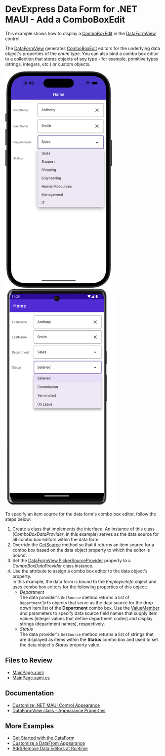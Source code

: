# DevExpress Data Form for .NET MAUI - Add a ComboBoxEdit

This example shows how to display a [ComboBoxEdit](https://docs.devexpress.com/Maui/DevExpress.Maui.Editors.ComboBoxEdit) in the [DataFormView](https://docs.devexpress.com/Maui/DevExpress.Maui.DataForm.DataFormView) control.

The [DataFormView](https://docs.devexpress.com/Maui/DevExpress.Maui.DataForm.DataFormView) generates [ComboBoxEdit](https://docs.devexpress.com/Maui/DevExpress.Maui.Editors.ComboBoxEdit) editors for the underlying data object's properties of the *enum* type. You can also bind a combo box editor to a collection that stores objects of any type - for example, primitive types (strings, integers, etc.) or custom objects. 

<img src="../../Images/data-form-combobox-iphone.png" alt="DevExpress Data Form for iOS" height="700"/> <img src="../../Images/data-form-combobox-android.png" alt="DevExpress Data Form for Android" height="700"/>


To specify an item source for the data form's combo box editor, follow the steps below:

1. Create a class that implements the [](https://docs.devexpress.com/Maui/DevExpress.Maui.DataForm.IPickerSourceProvider) interface. An instance of this class (*ComboBoxDataProvider*, in this example) serves as the data source for all combo box editors within the data form. 
2. Override the [GetSource](https://docs.devexpress.com/Maui/DevExpress.Maui.DataForm.IPickerSourceProvider.GetSource(System.String)) method so that it returns an item source for a combo box based on the data object property to which the editor is bound.
3. Set the [DataFormView.PickerSourceProvider](https://docs.devexpress.com/Maui/DevExpress.Maui.DataForm.DataFormView.PickerSourceProvider) property to a *ComboBoxDataProvider* class instance.
4. Use the [](https://docs.devexpress.com/Maui/DevExpress.Maui.DataForm.DataFormComboBoxEditorAttribute) attribute to assign a combo box editor to the data object's property.   
In this example, the data form is bound to the *EmployeeInfo* object and uses combo box editors for the following properties of this object:
    - *Department*  
    The data provider's `GetSource` method returns a list of `DepartmentInfo` objects that serve as the data source for the drop-down item list of the **Department** combo box. Use the [ValueMember](https://docs.devexpress.com/Maui/DevExpress.Maui.DataForm.DataFormComboBoxEditorAttribute.ValueMember) and [](https://docs.devexpress.com/Maui/DevExpress.Maui.DataForm.DataFormComboBoxEditorAttribute.DisplayMember) parameters to specify data source field names that supply item values (integer values that define department codes) and display strings (department names), respectively.
    - *Status*  
    The data provider's `GetSource` method returns a list of strings that are displayed as items within the **Status** combo box and used to set the data object's *Status* property value.

## Files to Review

* [MainPage.xaml](MainPage.xaml)
* [MainPage.xaml.cs](MainPage.xaml.cs)

## Documentation

* [Customize .NET MAUI Control Appearance](https://docs.devexpress.com/MAUI/404147/customize-appearance)
* [DataFormView class - Appearance Properties](https://docs.devexpress.com/MAUI/DevExpress.Maui.DataForm.DataFormView)

## More Examples

* [Get Started with the DataForm](../DataFormGetStarted)
* [Customize a DataFrom Appearance](../CustomAppearance)
* [Add/Remove Data Editors at Runtime](../AddingDataEditorsAtRuntime)


